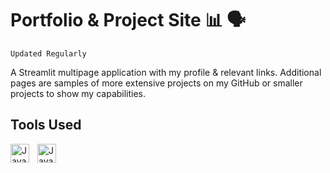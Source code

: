 # Portfolio & Project Site :bar_chart: 🗣️

`Updated Regularly`
 
A Streamlit multipage application with my profile & relevant links. Additional pages are samples of more extensive projects on my GitHub or smaller projects to show my capabilities.

## Tools Used

<img align="left" alt="JavaScript" width="30px" style="padding-right:10px;" src="https://cdn.jsdelivr.net/gh/devicons/devicon/icons/python/python-plain.svg" />
<img align="left" alt="JavaScript" width="30px" style="padding-right:10px;" src="https://cdn.jsdelivr.net/gh/devicons/devicon@latest/icons/streamlit/streamlit-plain-wordmark.svg" />
<br />

